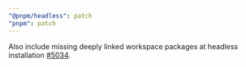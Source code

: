 ```yaml
---
"@pnpm/headless": patch
"pnpm": patch
---
```


Also include missing deeply linked workspace packages at headless installation [#5034](https://github.com/pnpm/pnpm/issues/5034).
